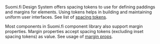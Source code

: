 Suomi.fi Design System offers spacing tokens to use for defining paddings and margins for elements. Using tokens helps in building and maintaining uniform user interfaces. See list of [spacing tokens](./#/Spacing/Tokens).

Most components in Suomi.fi component library also support margin properties. Margin properties accept spacing tokens (excluding inset spacing tokens) as value. See usage of [margin props](./#/Spacing/Margin%20props).
